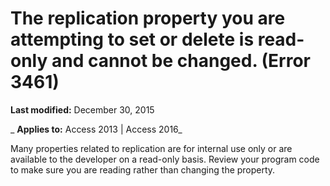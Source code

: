 
# The replication property you are attempting to set or delete is read-only and cannot be changed. (Error 3461)

 **Last modified:** December 30, 2015

 _ **Applies to:** Access 2013 | Access 2016_

Many properties related to replication are for internal use only or are available to the developer on a read-only basis. Review your program code to make sure you are reading rather than changing the property.

